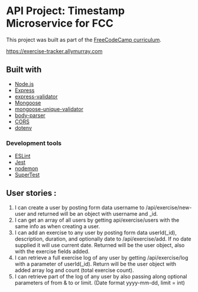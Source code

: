 # API Project: Timestamp Microservice for FCC

This project was built as part of the [FreeCodeCamp curriculum](https://www.freecodecamp.org/learn/apis-and-microservices/apis-and-microservices-projects/exercise-tracker).

https://exercise-tracker.allymurray.com

## Built with

- [Node.js](https://nodejs.org)
- [Express](https://expressjs.com)
- [express-validator](https://express-validator.github.io/docs/schema-validation.html)
- [Mongoose](https://mongoosejs.com)
- [mongoose-unique-validator](https://github.com/blakehaswell/mongoose-unique-validator)
- [body-parser](https://github.com/expressjs/body-parser)
- [CORS](https://github.com/expressjs/cors)
- [dotenv](https://github.com/motdotla/dotenv)

### Development tools

- [ESLint](https://eslint.org)
- [Jest](https://jestjs.io)
- [nodemon](https://nodemon.io)
- [SuperTest](https://github.com/visionmedia/supertest)

## User stories :

1. I can create a user by posting form data username to /api/exercise/new-user and returned will be an object with username and \_id.
2. I can get an array of all users by getting api/exercise/users with the same info as when creating a user.
3. I can add an exercise to any user by posting form data userId(\_id), description, duration, and optionally date to /api/exercise/add. If no date supplied it will use current date. Returned will be the user object, also with the exercise fields added.
4. I can retrieve a full exercise log of any user by getting /api/exercise/log with a parameter of userId(\_id). Return will be the user object with added array log and count (total exercise count).
5. I can retrieve part of the log of any user by also passing along optional parameters of from & to or limit. (Date format yyyy-mm-dd, limit = int)
